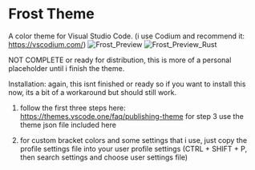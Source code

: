 # Frost Theme

A color theme for Visual Studio Code. (i use Codium and recommend it: https://vscodium.com/)
![Frost_Preview](https://user-images.githubusercontent.com/111587392/232921229-ae2fde4e-287f-45a7-9173-79795023968b.PNG)
![Frost_Preview_Rust](https://user-images.githubusercontent.com/111587392/232961855-bf398ff4-2789-4c89-bd47-b608380fdcf0.PNG)

NOT COMPLETE or ready for distribution, this is more of a personal placeholder until i finish the theme. 


Installation:
again, this isnt finished or ready so if you want to install this now, its a bit of a workaround but should still work.

1) follow the first three steps here: https://themes.vscode.one/faq/publishing-theme
for step 3 use the theme json file included here

2) for custom bracket colors and some settings that i use, just copy the profile settings file into your user profile settings
(CTRL + SHIFT + P, then search settings and choose user settings file)
